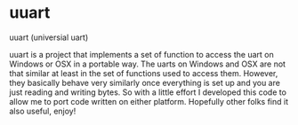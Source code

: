 uuart
========

uuart (universial uart)

uuart is a project that implements a set of function to access the uart on Windows or OSX in a portable way. The uarts on Windows and OSX are not that similar at least in the set of functions used to access them.  However, they basically behave very similarly once everything is set up and you are just reading and writing bytes.  So with a little effort I developed this code to allow me to port code written on either platform.  Hopefully other folks find it also useful, enjoy!



